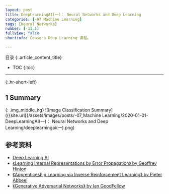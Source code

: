 ```yaml
---
layout: post
title: DeepLearningAI(一)： Neural Networks and Deep Learning
categories: [-07 Machine Learning]
tags: [Neural Networks]
number: [-11.1]
fullview: false
shortinfo: Cousera Deep Learning 课程。

---
```

目录
{:.article_content_title}


* TOC
{:toc}

---
{:.hr-short-left}


## 1 Summary ##

{: .img_middle_hg}
![Image Classification Summary]({{site.url}}/assets/images/posts/-07_Machine Learning/2020-01-01-DeepLearningAI(一)： Neural Networks and Deep Learning/deeplearningai(一).png)



## 参考资料

- [Deep Learning AI](https://www.coursera.org/learn/neural-networks-deep-learning?specialization=deep-learning)
- [《Learning Internal Representations by Error Propagation》 by Geoffrey Hinton](https://web.stanford.edu/class/psych209a/ReadingsByDate/02_06/PDPVolIChapter8.pdf)
- [《Apprenticeship Learning via Inverse Reinforcement Learning》 by Pieter Abbeel](https://ai.stanford.edu/~ang/papers/icml04-apprentice.pdf)
- [《Generative Adversarial Networks》 by Ian GoodFellow](https://arxiv.org/pdf/1406.2661.pdf)












